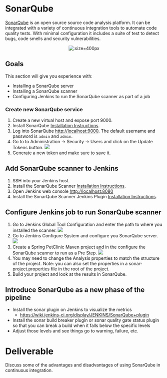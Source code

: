 # SonarQube

[SonarQube](https://www.sonarqube.org/) is an open source source code analysis platform. It can be integrated with a variety of continuous integration tools to automate code quality tests. With minimal configuration it includes a suite of test to detect bugs, code smells and security vulnerabilities.

<center>

  ![](img5/sonarqube.svg ':size=400px')

</center>

## Goals
This section will give you experience with:
- Installing a SonarQube server
- Installing a SonarQube scanner
- Configuring Jenkins to run the SonarQube scanner as part of a job

### Create new SonarQube service

1. Create a new virtual host and expose port 9000.
2. Install SonarQube [Installation Instructions](https://docs.sonarqube.org/latest/setup/install-server/).
3. Log into SonarQube [http://localhost:9000](http://localhost:9000). The default username and password is `admin` and `admin`.
4. Go to to Administration -> Security -> Users and click on the Update Tokens button.
![](img5/sonarqube-security_users.png)
5. Generate a new token and make sure to save it.

## Add SonarQube scanner to Jenkins
1. SSH into your Jenkins host.
2. Install the SonarQube Scanner [Installation Instructions](https://docs.sonarqube.org/display/SCAN/Analyzing+with+SonarQube+Scanner).
3. Open Jenkins web console [http://localhost:8080](http://localhost:8080)
4. Install the SonarQube Scanner Jenkins Plugin [Installation Instructions](https://docs.sonarqube.org/display/SCAN/Analyzing+with+SonarQube+Scanner+for+Jenkins).

## Configure Jenkins job to run SonarQube scanner
1. Go to Jenkins Global Tool Configuration and enter the path to where you installed the scanner.
![](img5/jenkins-sonarqube_scanner.png)
2. Go to Jenkins Configure System and configure you SonarQube server.
![](img5/jenkins-sonarqube_server.png)
3. Create a Spring PetClinic Maven project and in the configure the SonarQube scanner to run as a Pre Step.
![](img5/jenkins-sonarqube_prestep.png)
4. You may need to change the Analysis properties to match the structure of the project. Note: you can also set the properties in a sonar-project.properties file in the root of the project.
5. Build your project and look at the results in SonarQube.

## Introduce SonarQube as a new phase of the pipeline
- Install the sonar plugin on Jenkins to visualize the metrics
  - https://wiki.jenkins-ci.org/display/JENKINS/SonarQube+plugin
- Install the sonar build breaker plugin or sonar quality gate status plugin so that you can break a build when it falls below the specific levels
- Adjust those levels and see things go to warning, failure, etc. 

# Deliverable

Discuss some of the advantages and disadvantages of using SonarQube in continuous integration.

